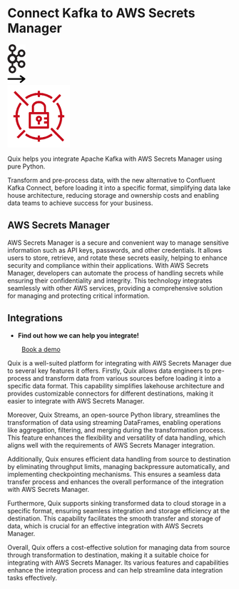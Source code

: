 # Connect Kafka to AWS Secrets Manager

<div class="connect-images cards blog-grid-card" markdown>
<div>
<img src="../images/kafka_logo.png" width="40px" />
</div>
<div>
<img src="../images/arrow.svg" width="40px" />
</div>
<div>
<img src="./images/aws-secrets-manager_1.jpg" />
</div>
</div>

Quix helps you integrate Apache Kafka with AWS Secrets Manager using pure Python.

Transform and pre-process data, with the new alternative to Confluent Kafka Connect, before loading it into a specific format, simplifying data lake house architecture, reducing storage and ownership costs and enabling data teams to achieve success for your business.

## AWS Secrets Manager

AWS Secrets Manager is a secure and convenient way to manage sensitive information such as API keys, passwords, and other credentials. It allows users to store, retrieve, and rotate these secrets easily, helping to enhance security and compliance within their applications. With AWS Secrets Manager, developers can automate the process of handling secrets while ensuring their confidentiality and integrity. This technology integrates seamlessly with other AWS services, providing a comprehensive solution for managing and protecting critical information.

## Integrations

<div class="grid cards" markdown>

- __Find out how we can help you integrate!__

    <a class="md-button md-button--primary" href="https://quix.io/book-a-demo" target="_blank" style="margin:.5rem;">Book a demo</a>

</div>


Quix is a well-suited platform for integrating with AWS Secrets Manager due to several key features it offers. Firstly, Quix allows data engineers to pre-process and transform data from various sources before loading it into a specific data format. This capability simplifies lakehouse architecture and provides customizable connectors for different destinations, making it easier to integrate with AWS Secrets Manager.

Moreover, Quix Streams, an open-source Python library, streamlines the transformation of data using streaming DataFrames, enabling operations like aggregation, filtering, and merging during the transformation process. This feature enhances the flexibility and versatility of data handling, which aligns well with the requirements of AWS Secrets Manager integration.

Additionally, Quix ensures efficient data handling from source to destination by eliminating throughput limits, managing backpressure automatically, and implementing checkpointing mechanisms. This ensures a seamless data transfer process and enhances the overall performance of the integration with AWS Secrets Manager.

Furthermore, Quix supports sinking transformed data to cloud storage in a specific format, ensuring seamless integration and storage efficiency at the destination. This capability facilitates the smooth transfer and storage of data, which is crucial for an effective integration with AWS Secrets Manager.

Overall, Quix offers a cost-effective solution for managing data from source through transformation to destination, making it a suitable choice for integrating with AWS Secrets Manager. Its various features and capabilities enhance the integration process and can help streamline data integration tasks effectively.

